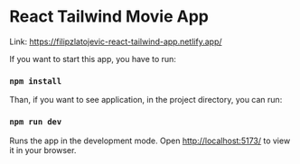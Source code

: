 # React Tailwind Movie App

Link: https://filipzlatojevic-react-tailwind-app.netlify.app/

If you want to start this app, you have to run:

### `npm install`

Than, if you want to see application, in the project directory, you can run:

### `npm run dev`

Runs the app in the development mode. Open [http://localhost:5173/](http://localhost:5173/) to view it in your browser.
